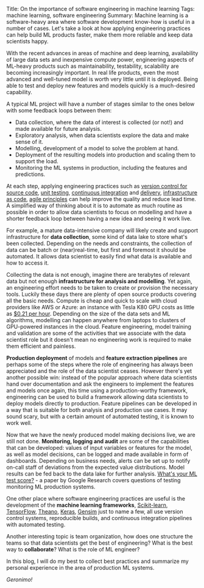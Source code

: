 Title: On the importance of software engineering in machine learning
Tags: machine learning, software engineering
Summary: Machine learning is a software-heavy area where software development know-how is useful in a number of cases. Let's take a look at how applying engineering practices can help build ML products faster, make them more reliable and keep data scientists happy.

With the recent advances in areas of machine and deep learning, availability of large data sets and inexpensive compute
power, engineering aspects of ML-heavy products such as maintainability, testability, scalability are becoming
increasingly important. In real life products, even the most advanced and well-tuned model is worth very little until it
is deployed. Being able to test and deploy new features and models quickly is a much-desired capability.

A typical ML project will have a number of stages similar to the ones below with some feedback
loops between them:

* Data collection, where the data of interest is collected (or not!) and made available for future analysis.
* Exploratory analysis, when data scientists explore the data and make sense of it.
* Modelling, development of a model to solve the problem at hand.
* Deployment of the resulting models into production and scaling them to support the load.
* Monitoring the ML systems in production, including the features and predictions.

At each step, applying engineering practices such as
[version control for source code](https://martinfowler.com/bliki/VersionControlTools.html),
[unit testing](https://www.martinfowler.com/bliki/UnitTest.html),
[continuous integration](https://martinfowler.com/articles/continuousIntegration.html)
and [delivery](https://www.martinfowler.com/bliki/ContinuousDelivery.html),
[infrastructure as code](https://www.martinfowler.com/bliki/InfrastructureAsCode.html),
[agile principles](http://agilemanifesto.org/) can help improve the quality and reduce lead time. A simplified way of
thinking about it is to automate as much routine as possible in order to allow data scientists to focus on modelling and
have a shorter feedback loop between having a new idea and seeing it work live.

For example, a mature data-intensive company will likely create and support infrastructure for **data collection**, some
kind of data lake to store what's been collected. Depending on the needs and constraints, the collection of data can be
batch or (near)real-time, but first and foremost it should be automated. It allows data scientist to easily find what 
data is available and how to access it.

Collecting the data is not enough, imagine there are terabytes of relevant data but not enough **infrastructure for
analysis and modelling**. Yet again, an engineering effort needs to be taken to create or provision the necessary tools.
Luckily these days there are plenty of open source products covering all the basic needs. Compute is cheap and quick to
scale with cloud providers like AWS or Azure: an instance with Tesla K80 GPU costs as little as [$0.21 per hour](https://aws.amazon.com/ec2/spot/pricing/).
Depending on the size of the data sets and ML algorithms, modelling can happen anywhere from laptops to clusters of 
GPU-powered instances in the cloud. Feature engineering, model training and validation are some of the activities that
we associate with the data scientist role but it doesn't mean no engineering work is required to make them efficient
and painless.

**Production deployment** of models and **feature extraction pipelines** are perhaps some of the steps where the role of
engineering has always been appreciated and the role of the data scientist ceases. However there's yet another possible
win: instead of the popular approach where data scientists hand over documentation and ask the engineers to implement the
features and models once again, this time using a production-worthy framework, engineering can be used to build a
framework allowing data scientists to deploy models directly to production. Feature pipelines can be developed in a way
that is suitable for both analysis and production use cases. It may sound scary, but with a certain amount of automated
testing, it is known to work well.

Now that we have the newly produced model making decisions live, we are still not done.
**Monitoring, logging and audit** are some of the capabilities that can be developed: values of input variables
or features for the model, as well as model decisions, can be logged and made available in form of dashboards.
Depending on business needs, alerts can be set up to notify on-call staff of deviations from the expected value
distributions. Model results can be fed back to the data lake for further analysis.
[What's your ML test score?](https://research.google.com/pubs/pub45742.html) - a paper by Google Research
covers questions of testing monitoring ML production systems.

One other place where software engineering practices are useful is the development of the **machine learning frameworks**,
[Scikit-learn](http://scikit-learn.org/), [TensorFlow](https://www.tensorflow.org/), [Theano](http://deeplearning.net/software/theano/),
[Keras](keras.io), [Gensim](https://radimrehurek.com/gensim/) just to name a few, all use version control systems,
reproducible builds, and continuous integration pipelines with automated testing.

Another interesting topic is team organization, how does one structure the teams so that data scientists get the best of
engineering? What is the best way to **collaborate**? What is the role of ML engineer?

In this blog, I will do my best to collect best practices and summarize my personal experience in the area of production
ML systems.

_Geronimo!_
